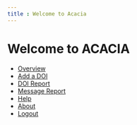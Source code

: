 ```yaml
---
title : Welcome to Acacia
---
```


Welcome to ACACIA
=================

- [Overview](/help/overview.html)
- [Add a DOI](/add-doi/)
- [DOI Report](/list/)
- [Message Report](/messages/)
- [Help](/help/)
- [About](/about)
- [Logout](/logout)

